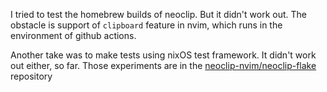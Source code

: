 I tried to test the homebrew builds of neoclip. But it didn't work out. The obstacle is support of `clipboard` feature in nvim, which runs in the environment of github actions.

Another take was to make tests using nixOS test framework. It didn't work out either, so far. Those experiments are in the [neoclip-nvim/neoclip-flake](https://github.com/neoclip-nvim/neoclip-flake) repository
